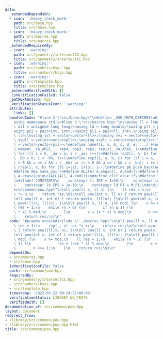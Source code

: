 ```yaml
---
data:
  _extendedDependsOn:
  - icon: ':heavy_check_mark:'
    path: src/base.hpp
    title: src/base.hpp
  - icon: ':heavy_check_mark:'
    path: src/macros.hpp
    title: src/macros.hpp
  _extendedRequiredBy:
  - icon: ':warning:'
    path: src/geometry/intersectCC.hpp
    title: src/geometry/intersectCC.hpp
  - icon: ':warning:'
    path: src/numbers/bsgs.hpp
    title: src/numbers/bsgs.hpp
  - icon: ':warning:'
    path: src/template.hpp
    title: src/template.hpp
  _extendedVerifiedWith: []
  _isVerificationFailed: false
  _pathExtension: hpp
  _verificationStatusIcon: ':warning:'
  attributes:
    links: []
  bundledCode: "#line 2 \"src/base.hpp\"\n#define _USE_MATH_DEFINES\n#include <bits/stdc++.h>\n\
    using namespace std;\n#line 3 \"src/macros.hpp\"\n\nusing ll = long long;\nusing\
    \ ull = unsigned long long;\nusing ld = long double;\nusing pll = pair<ll, ll>;\n\
    using pii = pair<int, int>;\nusing pli = pair<ll, int>;\nusing pil = pair<int,\
    \ ll>;\nusing vvl = vector<vector<ll>>;\nusing vvi = vector<vector<int>>;\nusing\
    \ vvpll = vector<vector<pll>>;\nusing vvpli = vector<vector<pli>>;\nusing vvpil\
    \ = vector<vector<pil>>;\n#define name4(i, a, b, c, d, e, ...) e\n#define rep(...)\
    \ name4(__VA_ARGS__, rep4, rep3, rep2, rep1)(__VA_ARGS__)\n#define rep1(i, a)\
    \ for (ll i = 0, _aa = a; i < _aa; i++)\n#define rep2(i, a, b) for (ll i = a,\
    \ _bb = b; i < _bb; i++)\n#define rep3(i, a, b, c) for (ll i = a, _bb = b; (c\
    \ > 0 && a <= i && i < _bb) or (c < 0 && a >= i && i > _bb); i += c)\n#define\
    \ rrep(i, a, b) for (ll i=(a); i>(b); i--)\n#define pb push_back\n#define eb emplace_back\n\
    #define mkp make_pair\n#define ALL(A) A.begin(), A.end()\n#define UNIQUE(A) sort(ALL(A)),\
    \ A.erase(unique(ALL(A)), A.end())\n#define elif else if\n#define tostr to_string\n\
    \n#ifndef CONSTANTS\n    constexpr ll INF = 1e18;\n    constexpr int MOD = 1000000007;\n\
    \    constexpr ld EPS = 1e-10;\n    constexpr ld PI = M_PI;\n#endif\n#line 3 \"\
    src/common/pow.hpp\"\n\nll pow(ll x, ll n) {\n    ll res = 1;\n    rep(_, n) res\
    \ *= x;\n    return res;\n}\n\nll pow(int x, ll n) { return pow((ll)x, n); }\n\
    \nll pow(ll x, int n) { return pow(x, (ll)n); }\n\nll pow(int x, int n) { return\
    \ pow((ll)x, (ll)n); }\n\nll pow(ll x, ll n, int mod) {\n    x %= mod;\n    ll\
    \ res = 1;\n    while (n > 0) {\n        if (n & 1) {\n            res = (res\
    \ * x) % mod;\n        }\n        x = (x * x) % mod;\n        n >>= 1;\n    }\n\
    \    return res;\n}\n"
  code: "#pragma once\n#include \"../macros.hpp\"\n\nll pow(ll x, ll n) {\n    ll\
    \ res = 1;\n    rep(_, n) res *= x;\n    return res;\n}\n\nll pow(int x, ll n)\
    \ { return pow((ll)x, n); }\n\nll pow(ll x, int n) { return pow(x, (ll)n); }\n\
    \nll pow(int x, int n) { return pow((ll)x, (ll)n); }\n\nll pow(ll x, ll n, int\
    \ mod) {\n    x %= mod;\n    ll res = 1;\n    while (n > 0) {\n        if (n &\
    \ 1) {\n            res = (res * x) % mod;\n        }\n        x = (x * x) % mod;\n\
    \        n >>= 1;\n    }\n    return res;\n}\n"
  dependsOn:
  - src/macros.hpp
  - src/base.hpp
  isVerificationFile: false
  path: src/common/pow.hpp
  requiredBy:
  - src/geometry/intersectCC.hpp
  - src/numbers/bsgs.hpp
  - src/template.hpp
  timestamp: '2022-05-22 00:24:51+09:00'
  verificationStatus: LIBRARY_NO_TESTS
  verifiedWith: []
documentation_of: src/common/pow.hpp
layout: document
redirect_from:
- /library/src/common/pow.hpp
- /library/src/common/pow.hpp.html
title: src/common/pow.hpp
---
```

